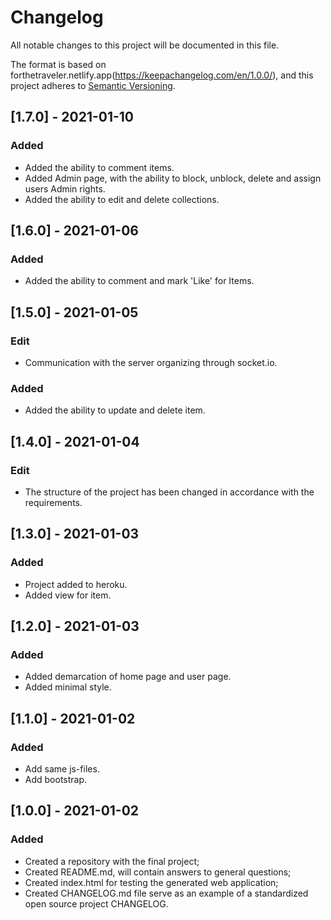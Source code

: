 # Changelog
All notable changes to this project will be documented in this file.

The format is based on forthetraveler.netlify.app(https://keepachangelog.com/en/1.0.0/),
and this project adheres to [Semantic Versioning](https://semver.org/spec/v2.0.0.html).


## [1.7.0] - 2021-01-10
### Added

- Added the ability to comment items.
- Added Admin page, with the ability to block, unblock, delete and assign users Admin rights.
- Added the ability to edit and delete collections.

## [1.6.0] - 2021-01-06
### Added

- Added the ability to comment and mark 'Like' for Items.

## [1.5.0] - 2021-01-05
### Edit

- Communication with the server organizing through socket.io.

### Added

- Added the ability to update and delete item.

## [1.4.0] - 2021-01-04
### Edit

- The structure of the project has been changed in accordance with the requirements.

## [1.3.0] - 2021-01-03
### Added

- Project added to heroku.
- Added view for item.

## [1.2.0] - 2021-01-03
### Added

- Added demarcation of home page and user page.
- Added minimal style.


## [1.1.0] - 2021-01-02
### Added

- Add same js-files.
- Add bootstrap.


## [1.0.0] - 2021-01-02
### Added

- Created a repository with the final project;
- Created README.md, will contain answers to general questions;
- Created index.html for testing the generated web application;
- Created CHANGELOG.md file  serve as an example of a standardized open source project CHANGELOG.